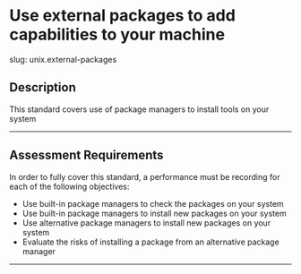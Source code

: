 # Use external packages to add capabilities to your machine

slug: unix.external-packages

## Description
This standard covers use of package managers to install tools on your system


---
## Assessment Requirements
In order to fully cover this standard, a performance must be recording for each of the following objectives:

- Use built-in package managers to check the packages on your system
- Use built-in package managers to install new packages on your system
- Use alternative package managers to install new packages on your system
- Evaluate the risks of installing a package from an alternative package manager


---
